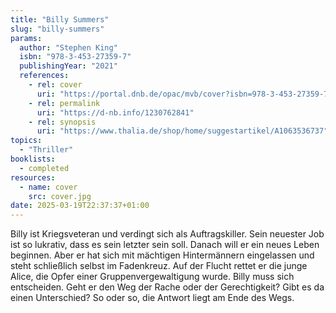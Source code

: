 ```yaml
---
title: "Billy Summers"
slug: "billy-summers"
params:
  author: "Stephen King"
  isbn: "978-3-453-27359-7"
  publishingYear: "2021"
  references:
    - rel: cover
      uri: "https://portal.dnb.de/opac/mvb/cover?isbn=978-3-453-27359-7"
    - rel: permalink
      uri: "https://d-nb.info/1230762841"
    - rel: synopsis
      uri: "https://www.thalia.de/shop/home/suggestartikel/A1063536737"
topics:
  - "Thriller"
booklists:
  - completed
resources:
  - name: cover
    src: cover.jpg
date: 2025-03-19T22:37:37+01:00
---
```

Billy ist Kriegsveteran und verdingt sich als Auftragskiller. Sein neuester 
Job ist so lukrativ, dass es sein letzter sein soll. Danach will er ein neues 
Leben beginnen. Aber er hat sich mit mächtigen Hintermännern eingelassen und 
steht schließlich selbst im Fadenkreuz. Auf der Flucht rettet er die junge 
Alice, die Opfer einer Gruppenvergewaltigung wurde. Billy muss sich 
entscheiden. Geht er den Weg der Rache oder der Gerechtigkeit? Gibt es da 
einen Unterschied? So oder so, die Antwort liegt am Ende des Wegs.
